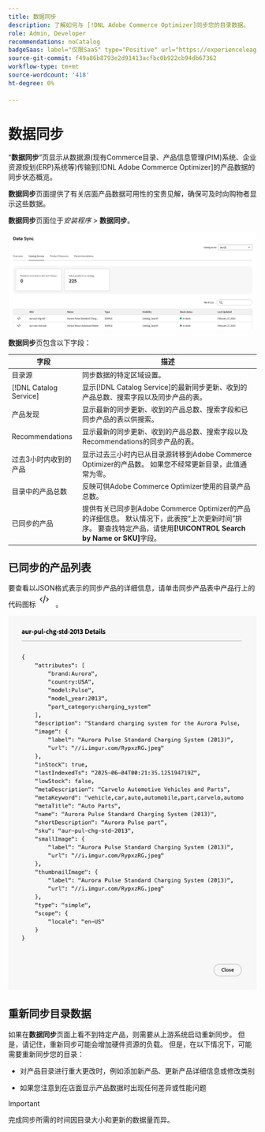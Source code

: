 ```yaml
---
title: 数据同步
description: 了解如何与 [!DNL Adobe Commerce Optimizer]同步您的目录数据。
role: Admin, Developer
recommendations: noCatalog
badgeSaas: label="仅限SaaS" type="Positive" url="https://experienceleague.adobe.com/en/docs/commerce/user-guides/product-solutions" tooltip="仅适用于Adobe Commerce as a Cloud Service和Adobe Commerce Optimizer项目(Adobe管理的SaaS基础架构)。"
source-git-commit: f49a86b8793e2d91413acfbc0b922cb94db67362
workflow-type: tm+mt
source-wordcount: '418'
ht-degree: 0%

---
```


# 数据同步

“**数据同步**”页显示从数据源(现有Commerce目录、产品信息管理(PIM)系统、企业资源规划(ERP)系统等)传输到[!DNL Adobe Commerce Optimizer]的产品数据的同步状态概览。

**数据同步**&#x200B;页面提供了有关店面产品数据可用性的宝贵见解，确保可及时向购物者显示这些数据。

**数据同步**&#x200B;页面位于&#x200B;*安装程序* > **数据同步**。

![数据同步](../assets/data-sync.png)

**数据同步**&#x200B;页包含以下字段：

| 字段 | 描述 |
|--- |--- |
| 目录源 | 同步数据的特定区域设置。 |
| [!DNL Catalog Service] | 显示[!DNL Catalog Service]的最新同步更新、收到的产品总数、搜索字段以及同步产品的表。 |
| 产品发现 | 显示最新的同步更新、收到的产品总数、搜索字段和已同步产品的表以供搜索。 |
| Recommendations | 显示最新的同步更新、收到的产品总数、搜索字段以及Recommendations的同步产品的表。 |
| 过去3小时内收到的产品 | 显示过去三小时内已从目录源转移到Adobe Commerce Optimizer的产品数。 如果您不经常更新目录，此值通常为零。 |
| 目录中的产品总数 | 反映可供Adobe Commerce Optimizer使用的目录产品总数。 |
| 已同步的产品 | 提供有关已同步到Adobe Commerce Optimizer的产品的详细信息。 默认情况下，此表按“上次更新时间”排序。 要查找特定产品，请使用&#x200B;**[!UICONTROL Search by Name or SKU]**&#x200B;字段。 |

## 已同步的产品列表

要查看以JSON格式表示的同步产品的详细信息，请单击同步产品表中产品行上的代码图标![代码链接](../assets/data-sync-details.png)。

![同步产品详细信息](../assets/synced-products.png)

## 重新同步目录数据

如果在&#x200B;**数据同步**&#x200B;页面上看不到特定产品，则需要从上游系统启动重新同步。 但是，请记住，重新同步可能会增加硬件资源的负载。 但是，在以下情况下，可能需要重新同步您的目录：

- 对产品目录进行重大更改时，例如添加新产品、更新产品详细信息或修改类别

- 如果您注意到在店面显示产品数据时出现任何差异或性能问题

>[!IMPORTANT]
>
>完成同步所需的时间因目录大小和更新的数据量而异。
